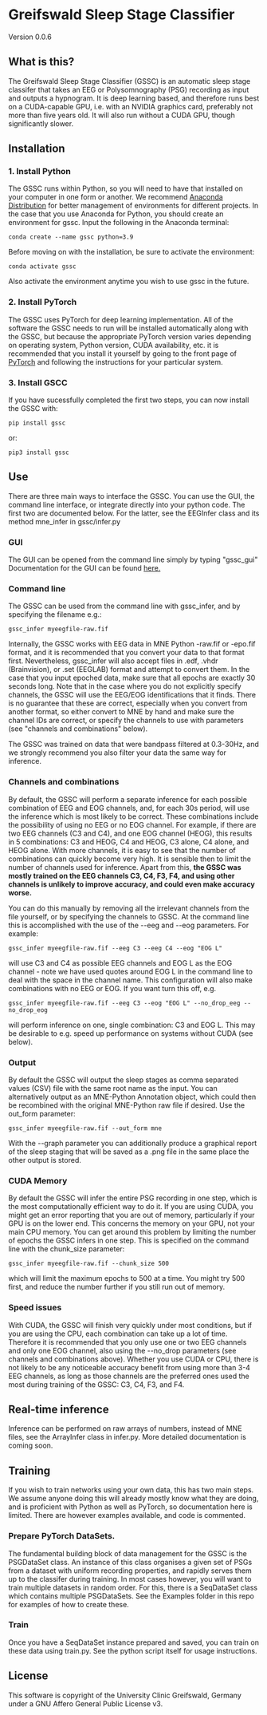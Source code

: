 Greifswald Sleep Stage Classifier
=================================

Version 0.0.6

## What is this?

The Greifswald Sleep Stage Classifier (GSSC) is an automatic sleep stage classifer that takes an EEG or Polysomnography (PSG) recording as input and outputs a hypnogram. It is deep learning based, and therefore runs best on a CUDA-capable GPU, i.e. with an NVIDIA graphics card, preferably not
more than five years old. It will also run without a CUDA GPU, though significantly slower.

## Installation

### 1. Install Python
The GSSC runs within Python, so you will need to have that installed on your computer in one form or another. We recommend [Anaconda Distribution](https://www.anaconda.com/products/distribution)
for better management of environments for different projects. In the case that you use Anaconda for Python, you should create an environment for gssc. Input the following in the Anaconda terminal:

    conda create --name gssc python=3.9

Before moving on with the installation, be sure to activate the environment:

    conda activate gssc

Also activate the environment anytime you wish to use gssc in the future.

### 2. Install PyTorch
The GSSC uses PyTorch for deep learning implementation. All of the software the GSSC needs to run will be installed automatically along with the GSSC, but because the appropriate PyTorch version varies depending on operating system, Python version, CUDA availability, etc. it is recommended that you install it yourself by going to the front page of [PyTorch]("https://pytorch.org") and
following the instructions for your particular system.

### 3. Install GSCC
If you have sucessfully completed the first two steps, you can now install the GSSC with:

    pip install gssc

or:

    pip3 install gssc

## Use

There are three main ways to interface the GSSC. You can use the GUI, the command line interface, or integrate directly into your python code. The first two are documented below. For the latter, see the EEGInfer class and its method mne_infer in gssc/infer.py

### GUI

The GUI can be opened from the command line simply by typing "gssc_gui" Documentation for the GUI can be found [here.]("gui_doc/gui_doc.md")

### Command line

The GSSC can be used from the command line with gssc_infer, and by specifying the filename e.g.:

    gssc_infer myeegfile-raw.fif

Internally, the GSSC works with EEG data in MNE Python -raw.fif or -epo.fif format, and it is recommended that you convert your data to that format first. Nevertheless, gssc_infer will also accept files in .edf, .vhdr (Brainvision), or .set (EEGLAB) format and attempt to convert them. In the case that you input epoched data, make sure that all epochs are exactly 30 seconds long. Note that in the case where you do not explicitly specify channels, the GSSC will use
the EEG/EOG identifications that it finds. There is no guarantee that these are correct, especially when you convert from another format, so either convert to MNE by hand and make sure the channel IDs are correct, or specify the channels to use with parameters (see "channels and combinations" below).

The GSSC was trained on data that were bandpass filtered at 0.3-30Hz, and we strongly recommend you also filter your data the same way for inference.

### Channels and combinations

By default, the GSSC will perform a separate inference for each possible combination of EEG and EOG channels, and, for each 30s period, will use the inference which is most likely to be correct. These combinations include the possibility of using no EEG or no EOG channel. For example, if there are two EEG channels (C3 and C4), and one EOG channel (HEOG), this results in 5 combinations: C3 and HEOG, C4 and HEOG, C3 alone, C4 alone, and HEOG alone. With more channels, it is easy to see that the number of combinations can quickly become very high. It is sensible then to limit the number of channels used for inference. Apart from this, **the GSSC was mostly trained on the EEG channels C3, C4, F3, F4, and using other channels is unlikely to improve accuracy, and could even make accuracy worse.**

You can do this manually by removing all the irrelevant channels from the file yourself, or by specifying the channels to GSSC. At the command line this is accomplished with the use of the --eeg and --eog parameters. For example:

    gssc_infer myeegfile-raw.fif --eeg C3 --eeg C4 --eog "EOG L"

will use C3 and C4 as possible EEG channels and EOG L as the EOG channel - note we have used quotes around EOG L in the command line to deal with the space in the channel name. This configuration will also make combinations with no EEG or EOG. If you want turn this off, e.g.

    gssc_infer myeegfile-raw.fif --eeg C3 --eog "EOG L" --no_drop_eeg --no_drop_eog

will perform inference on one, single combination: C3 and EOG L. This may be desirable to e.g. speed up performance on systems without CUDA (see below).

### Output
By default the GSSC will output the sleep stages as comma separated values (CSV) file with the same root name as the input. You can alternatively output as an MNE-Python Annotation object, which could then be recombined with the original MNE-Python raw file if desired. Use the out_form parameter:

    gssc_infer myeegfile-raw.fif --out_form mne

With the --graph parameter you can additionally produce a graphical report of the sleep staging that will be saved as a .png file in the same place the other output is stored.

### CUDA Memory
By default the GSSC will infer the entire PSG recording in one step, which is the most computationally efficient way to do it. If you are using CUDA, you might get an error reporting that you are out of memory, particularly if your GPU is on the lower end. This concerns the memory on your GPU, not your main CPU memory. You can get around this problem by limiting the number of epochs the GSSC infers in one step. This is specified on the command line with the
chunk_size parameter:

    gssc_infer myeegfile-raw.fif --chunk_size 500

which will limit the maximum epochs to 500 at a time. You might try 500 first, and reduce the number further if you still run out of memory.

### Speed issues
With CUDA, the GSSC will finish very quickly under most conditions, but if you are using the CPU, each combination can take up a lot of time. Therefore it is recommended that you only use one or two EEG channels and only one EOG channel, also using the --no_drop parameters (see channels and combinations above). Whether you use CUDA or CPU, there is not likely to be any noticeable accuracy benefit from using more than 3-4 EEG channels, as long as those channels are the preferred ones used the most during training of the GSSC: C3, C4, F3, and F4.

## Real-time inference

Inference can be performed on raw arrays of numbers, instead of MNE files, see the ArrayInfer class in infer.py. More detailed documentation is coming soon.

## Training

If you wish to train networks using your own data, this has two main steps. We assume anyone doing this will already mostly know what they are doing, and is proficient with Python as well as PyTorch, so documentation here is limited. There are however examples available, and code is commented.

### Prepare PyTorch DataSets.

The fundamental building block of data management for the GSSC is the PSGDataSet class. An instance of this class organises a given set of PSGs from a dataset with uniform recording properties, and rapidly serves them up to the classifer during training. In most cases however, you will want to train multiple datasets in random order. For this, there is a SeqDataSet class which contains multiple PSGDataSets. See the Examples folder in this repo for examples of how to create these.

### Train
Once you have a SeqDataSet instance prepared and saved, you can train on these data using train.py. See the python script itself for usage instructions.

## License

This software is copyright of the University Clinic Greifswald, Germany under a GNU Affero General Public License v3.
